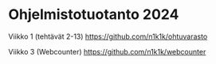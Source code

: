 # Ohjelmistotuotanto 2024

Viikko 1 (tehtävät 2-13)  https://github.com/n1k1k/ohtuvarasto

Viikko 3 (Webcounter)
https://github.com/n1k1k/webcounter
